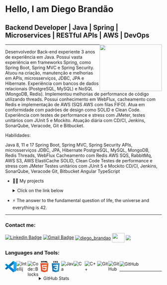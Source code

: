 # Hello, I am Diego Brandão



## Backend Developer | Java | Spring | Microservices | RESTful APIs | AWS | DevOps


<img align="right" src="https://media.giphy.com/media/voKRB2g96S8q4/giphy.gif?cid=790b761100038ed0a39ae57821b93ee42f62a832fb4de075&rid=giphy.gif&ct=g" width="200" height="150" />



------
Desenvolvedor Back-end experiente 3 anos de experiência em Java. Possui vasta experiência em frameworks Spring, como Spring Boot, Spring MVC e Spring Security. Atuou na criação, manutenção e melhorias em APIs, microsserviços, JDBC, JPA e Hibernate. Experiência com bancos de dados relacionais (PostgreSQL, MySQL) e NoSQL (MongoDB, Redis). Implementou melhorias de performance de código utilizando threads. Possui conhecimento em WebFlux, cacheamento com Redis e implementação de AWS (SQS AWS com filas FIFO). Atua em conformidade com padrões de design como SOLID e Clean Code. Experiência com testes de performance e stress com JMeter, testes unitários com JUnit 5 e Mockito. Atuação diária com CD/CI, Jenkins, SonarQube, Veracode, Git e Bitbucket.

Habilidades:

Java 8, 11 e 17
Spring Boot, Spring MVC, Spring Security
APIs, microsserviços
JDBC, JPA, Hibernate
PostgreSQL, MySQL, MongoDB, Redis
Threads, WebFlux
Cacheamento com Redis
AWS SQS, RabbitMq, AWS S3, AWS ElastiCache
SOLID, Clean Code
Testes de performance e stress com JMeter
Testes unitários com JUnit 5 e Mockito
CD/CI, Jenkins, SonarQube, Veracode
Git, Bitbucket
Angular
TypeScript

- 👨‍💻 My projects <details> <summary> Click on the link below </summary> 🛠<a href="https://github.com/diegoSbrandao?tab=repositories">  <B> Link </B> </a> </details>

- ⚡ The answer to the fundamental question of life, the universe and everything is 42.
------



### Contact me:

  [![Linkedin Badge](https://img.shields.io/badge/-Diego-blue?style=flat-square&logo=Linkedin&logoColor=white&link=https://www.linkedin.com/in/diego-brandão-7b72b5202/)](https://www.linkedin.com/in/diego-brandão-7b72b5202/) [![Gmail Badge](https://img.shields.io/badge/-diego.sousa.brandao@gmail.com-c14438?style=flat-square&logo=Gmail&logoColor=white&link=mailto:diego.sousa.brandao@gmail.com)](mailto:diego.sousa.brandao@gmail.com) <a href="https://www.hackerrank.com/diego_brandao" target="_blank"> <img align="center" src="https://raw.githubusercontent.com/rahuldkjain/github-profile-readme-generator/master/src/images/icons/Social/hackerrank.svg" alt="diego_brandao" height="30" width="40" /></a> [<img align="center" height="30" width="40"  src="https://www.urionlinejudge.com.br/judge/favicon.ico?1591503281"/>](https://www.urionlinejudge.com.br/judge/pt/profile/510141)  [<img align="center" src="https://img.icons8.com/dusk/32/000000/heart-cross.png"/>](https://biblia.com/bible/esv/john/3/16)

 
 

 





### Languages and Tools:

<img align="left" alt="Visual Studio Code" width="36px" src="https://raw.githubusercontent.com/github/explore/80688e429a7d4ef2fca1e82350fe8e3517d3494d/topics/visual-studio-code/visual-studio-code.png" />
<img align="left" alt="Intellij" width="36px" src="https://cdn.icon-icons.com/icons2/3053/PNG/512/intellij_macos_bigsur_icon_190061.png" />
<img align="left" alt="Code::Blocks" width="36px" src="https://cdn.icon-icons.com/icons2/1508/PNG/512/codeblocks_104542.png" />


<img align="left" alt="HTML5" width="36px" src="https://raw.githubusercontent.com/github/explore/80688e429a7d4ef2fca1e82350fe8e3517d3494d/topics/html/html.png" />
<img align="left" alt="CSS3" width="36px" src="https://raw.githubusercontent.com/github/explore/80688e429a7d4ef2fca1e82350fe8e3517d3494d/topics/css/css.png" />
<img align="left" alt="Java" width="40px" src="https://cdn.icon-icons.com/icons2/2415/PNG/512/java_original_wordmark_logo_icon_146459.png" />
<img align="left" alt="C" width="36px" src="https://cdn.icon-icons.com/icons2/2415/PNG/512/c_original_logo_icon_146611.png"/>
<img align="left" alt="C++" width="40px" src="https://img.icons8.com/color/2x/c-plus-plus-logo.png"/>
<img align="left" alt="Git" width="36px" src="https://cdn.icon-icons.com/icons2/2415/PNG/512/git_plain_wordmark_logo_icon_146508.png" />
<img align="left" alt="GitHub" width="36px" src="https://cdn.icon-icons.com/icons2/1181/PNG/512/1490128251-epic-social-media-online-web-internet-github_82122.png" />
<img src="https://img.shields.io/github/followers/diegoSbrandao?color=black&label=Follow&logoColor=blue&style=social" height="22" title="Follow me" align="center" alt="GitHub">

<br />


------
<details>
  <summary>GitHub Stats</summary>

![Diego Brandão github stats](https://github-readme-stats.vercel.app/api?username=diegoSbrandao&show_icons=true&theme=midnight-purple)
<br />
<br />
[![Top Langs](https://github-readme-stats.vercel.app/api/top-langs/?username=diegoSbrandao)](https://github.com/diegoSbrandao/github-readme-stats)

 


</details>





[linkedin]: https://linkedin.com/in/diego-brandão-7b72b5202/

